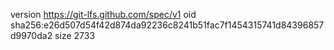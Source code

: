 version https://git-lfs.github.com/spec/v1
oid sha256:e26d507d54f42d874da92236c8241b51fac7f1454315741d84396857d9970da2
size 2733
